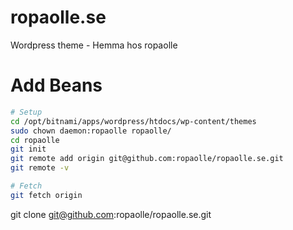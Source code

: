 # ropaolle.se
Wordpress theme - Hemma hos ropaolle

# Add Beans
``` bash
# Setup
cd /opt/bitnami/apps/wordpress/htdocs/wp-content/themes
sudo chown daemon:ropaolle ropaolle/
cd ropaolle
git init
git remote add origin git@github.com:ropaolle/ropaolle.se.git
git remote -v

# Fetch
git fetch origin
```


git clone git@github.com:ropaolle/ropaolle.se.git